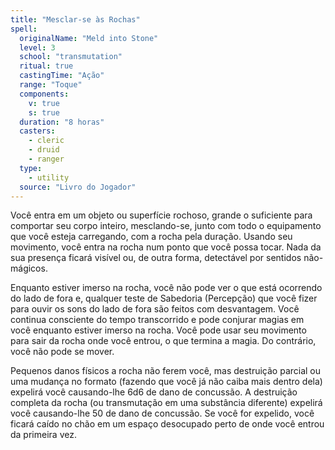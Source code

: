 ```yaml
---
title: "Mesclar-se às Rochas"
spell:
  originalName: "Meld into Stone"
  level: 3
  school: "transmutation"
  ritual: true
  castingTime: "Ação"
  range: "Toque"
  components:
    v: true
    s: true
  duration: "8 horas"
  casters:
    - cleric
    - druid
    - ranger
  type:
    - utility
  source: "Livro do Jogador"
---
```


Você entra em um objeto ou superfície rochoso, grande o suficiente para comportar seu corpo inteiro, mesclando-se, junto com todo o equipamento que você esteja carregando, com a rocha pela duração. Usando seu movimento, você entra na rocha num ponto que você possa tocar. Nada da sua presença ficará visível ou, de outra forma, detectável por sentidos não-mágicos.

Enquanto estiver imerso na rocha, você não pode ver o que está ocorrendo do lado de fora e, qualquer teste de Sabedoria (Percepção) que você fizer para ouvir os sons do lado de fora são feitos com desvantagem. Você continua consciente do tempo transcorrido e pode conjurar magias em você enquanto estiver imerso na rocha. Você pode usar seu movimento para sair da rocha onde você entrou, o que termina a magia. Do contrário, você não pode se mover.

Pequenos danos físicos a rocha não ferem você, mas destruição parcial ou uma mudança no formato (fazendo que você já não caiba mais dentro dela) expelirá você causando-lhe 6d6 de dano de concussão. A destruição completa da rocha (ou transmutação em uma substância diferente) expelirá você causando-lhe 50 de dano de concussão. Se você for expelido, você ficará caído no chão em um espaço desocupado perto de onde você entrou da primeira vez.

